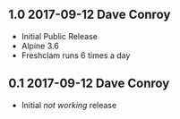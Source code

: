 ## 1.0 2017-09-12 Dave Conroy <dave at tiredofit.ca>

* Initial Public Release
* Alpine 3.6
* Freshclam runs 6 times a day

## 0.1 2017-09-12 Dave Conroy <dave at tiredofit.ca>

* Initial _not working_ release

